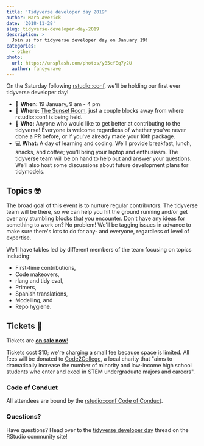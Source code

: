 ```yaml
---
title: 'Tidyverse developer day 2019'
author: Mara Averick
date: '2018-11-28'
slug: tidyverse-developer-day-2019
description: > 
  Join us for tidyverse developer day on January 19!
categories:
  - other
photo:
  url: https://unsplash.com/photos/yB5cYEq7y2U
  author: fancycrave
---
```



On the Saturday following [rstudio::conf](https://www.rstudio.com/conference/), we'll be holding our first ever tidyverse developer day!

 * 📆 **When:** 19 January, 9 am - 4 pm  
 * 📍 **Where:** [The Sunset Room](https://www.sunsetroomaustin.com/), just a couple blocks away from where rstudio::conf is being held. 
 * 👥 **Who:** Anyone who would like to get better at contributing to the tidyverse! Everyone is welcome regardless of whether you've never done a PR before, or if you've already made your 10th package.
 * 💻 **What:** A day of learning and coding. We'll provide
breakfast, lunch, snacks, and coffee; you'll bring your laptop and enthusiasm.
The tidyverse team will be on hand to help out and answer your questions. We'll also host some discussions about future development plans for tidymodels.  

## Topics 🤓

The broad goal of this event is to nurture regular contributors. The tidyverse team will be there, so we can help you hit the ground running and/or get over any stumbling blocks that you encounter. Don't have any ideas for something to work on? No problem! We'll be tagging issues in advance to make sure there's lots to do for any- and everyone, regardless of level of expertise. 

We'll have tables led by different members of the team focusing on topics including: 

* First-time contributions, 
* Code makeovers, 
* rlang and tidy eval, 
* Primers, 
* Spanish translations, 
* Modelling, and 
* Repo hygiene. 

## Tickets 🎫

Tickets are [**on sale
now**!](https://www.eventbrite.com/e/tidyverse-developer-day-tickets-1617065687)

Tickets cost $10; we're charging a small fee because space is limited. All fees
will be donated to [Code2College](https://code2college.org/about/), a local
charity that "aims to dramatically increase the number of minority and
low-income high school students who enter and excel in STEM undergraduate majors
and careers".

### Code of Conduct

All attendees are bound by the [rstudio::conf Code of Conduct](CODE_OF_CONDUCT.md).

### Questions?

Have questions? Head over to the [tidyverse developer day](https://community.rstudio.com/t/tidyverse-developer-day/13146) 
thread on the RStudio community site!

